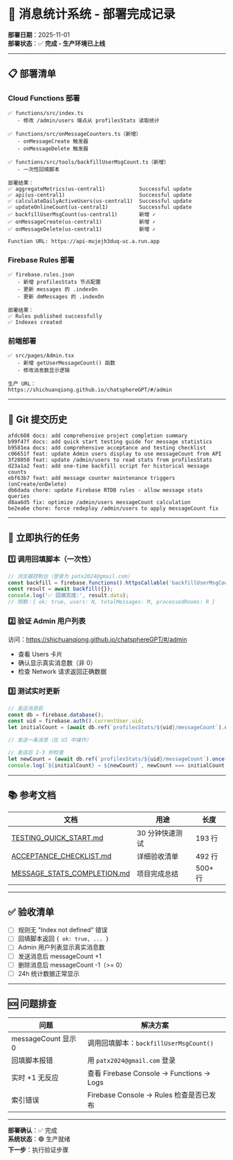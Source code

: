 # 🚀 消息统计系统 - 部署完成记录

**部署日期**：2025-11-01  
**部署状态**：✅ **完成 - 生产环境已上线**

---

## 📋 **部署清单**

### **Cloud Functions 部署**
```
✅ functions/src/index.ts
   - 修改 /admin/users 端点从 profilesStats 读取统计
   
✅ functions/src/onMessageCounters.ts（新增）
   - onMessageCreate 触发器
   - onMessageDelete 触发器
   
✅ functions/src/tools/backfillUserMsgCount.ts（新增）
   - 一次性回填脚本

部署结果：
✅ aggregateMetrics(us-central1)           Successful update
✅ api(us-central1)                        Successful update
✅ calculateDailyActiveUsers(us-central1)  Successful update
✅ updateOnlineCount(us-central1)          Successful update
✅ backfillUserMsgCount(us-central1)       新增 ✓
✅ onMessageCreate(us-central1)            新增 ✓
✅ onMessageDelete(us-central1)            新增 ✓

Function URL: https://api-mujejh3duq-uc.a.run.app
```

### **Firebase Rules 部署**
```
✅ firebase.rules.json
   - 新增 profilesStats 节点配置
   - 更新 messages 的 .indexOn
   - 更新 dmMessages 的 .indexOn

部署结果：
✅ Rules published successfully
✅ Indexes created
```

### **前端部署**
```
✅ src/pages/Admin.tsx
   - 新增 getUserMessageCount() 函数
   - 修改消息数显示逻辑

生产 URL：
https://shichuanqiong.github.io/chatsphereGPT/#/admin
```

---

## 📝 **Git 提交历史**

```
afdc608 docs: add comprehensive project completion summary
b99f47f docs: add quick start testing guide for message statistics
b9581ea docs: add comprehensive acceptance and testing checklist
c06651f feat: update Admin users display to use messageCount from API
3f28050 feat: update /admin/users to read stats from profilesStats
d23a1a2 feat: add one-time backfill script for historical message counts
ebf63b7 feat: add message counter maintenance triggers (onCreate/onDelete)
db6dada chore: update Firebase RTDB rules - allow message stats queries
d8aa6d5 fix: optimize /admin/users messageCount calculation
be2ea6e chore: force redeploy /admin/users to apply messageCount fix
```

---

## 🎯 **立即执行的任务**

### 1️⃣ 调用回填脚本（一次性）

```javascript
// 浏览器控制台（登录为 patx2024@gmail.com）
const backfill = firebase.functions().httpsCallable('backfillUserMsgCount');
const result = await backfill({});
console.log('✅ 回填完成:', result.data);
// 预期：{ ok: true, users: N, totalMessages: M, processedRooms: R }
```

### 2️⃣ 验证 Admin 用户列表

访问：https://shichuanqiong.github.io/chatsphereGPT/#/admin
- 查看 Users 卡片
- 确认显示真实消息数（非 0）
- 检查 Network 请求返回正确数据

### 3️⃣ 测试实时更新

```javascript
// 发送消息前
const db = firebase.database();
const uid = firebase.auth().currentUser.uid;
let initialCount = (await db.ref(`profilesStats/${uid}/messageCount`).once('value')).val() || 0;

// 发送一条消息（在 UI 中操作）

// 发送后 2-3 秒检查
let newCount = (await db.ref(`profilesStats/${uid}/messageCount`).once('value')).val() || 0;
console.log(`${initialCount} → ${newCount}`, newCount === initialCount + 1 ? '✅' : '❌');
```

---

## 📚 **参考文档**

| 文档 | 用途 | 长度 |
|------|------|------|
| [TESTING_QUICK_START.md](./TESTING_QUICK_START.md) | 30 分钟快速测试 | 193 行 |
| [ACCEPTANCE_CHECKLIST.md](./ACCEPTANCE_CHECKLIST.md) | 详细验收清单 | 492 行 |
| [MESSAGE_STATS_COMPLETION.md](./MESSAGE_STATS_COMPLETION.md) | 项目完成总结 | 500+ 行 |

---

## ✅ **验收清单**

- [ ] 规则无 "Index not defined" 错误
- [ ] 回填脚本返回 `{ ok: true, ... }`
- [ ] Admin 用户列表显示真实消息数
- [ ] 发送消息后 messageCount +1
- [ ] 删除消息后 messageCount -1（>= 0）
- [ ] 24h 统计数据正常显示

---

## 🆘 **问题排查**

| 问题 | 解决方案 |
|------|--------|
| messageCount 显示 0 | 调用回填脚本：`backfillUserMsgCount()` |
| 回填脚本报错 | 用 `patx2024@gmail.com` 登录 |
| 实时 +1 无反应 | 查看 Firebase Console → Functions → Logs |
| 索引错误 | Firebase Console → Rules 检查是否已发布 |

---

**部署确认**：✅ 完成  
**系统状态**：🟢 生产就绪  
**下一步**：执行验证步骤
